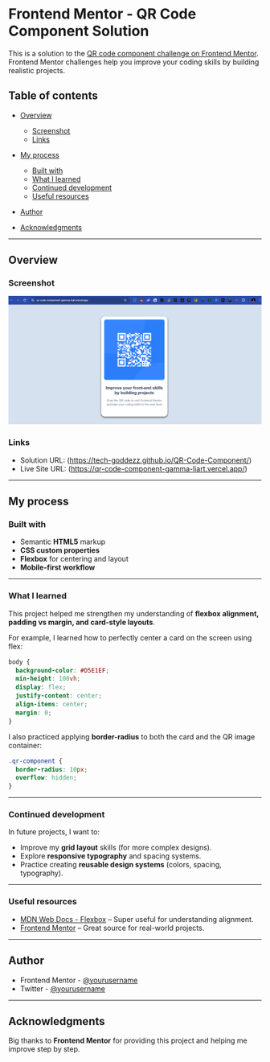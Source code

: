 
# Frontend Mentor - QR Code Component Solution

This is a solution to the [QR code component challenge on Frontend Mentor](https://www.frontendmentor.io/challenges/qr-code-component-iux_sIO_H).
Frontend Mentor challenges help you improve your coding skills by building realistic projects.

## Table of contents

* [Overview](#overview)

  * [Screenshot](#screenshot)
  * [Links](#links)
* [My process](#my-process)

  * [Built with](#built-with)
  * [What I learned](#what-i-learned)
  * [Continued development](#continued-development)
  * [Useful resources](#useful-resources)
* [Author](#author)
* [Acknowledgments](#acknowledgments)

---

## Overview

### Screenshot

![](./screenshot.png)


### Links

* Solution URL: (https://tech-goddezz.github.io/QR-Code-Component/)
* Live Site URL: (https://qr-code-component-gamma-liart.vercel.app/)

---

## My process

### Built with

* Semantic **HTML5** markup
* **CSS custom properties**
* **Flexbox** for centering and layout
* **Mobile-first workflow**

---

### What I learned

This project helped me strengthen my understanding of **flexbox alignment, padding vs margin, and card-style layouts**.

For example, I learned how to perfectly center a card on the screen using flex:

```css
body {
  background-color: #D5E1EF;
  min-height: 100vh;
  display: flex;
  justify-content: center;
  align-items: center;
  margin: 0;
}
```

I also practiced applying **border-radius** to both the card and the QR image container:

```css
.qr-component {
  border-radius: 10px;
  overflow: hidden;
}
```

---

### Continued development

In future projects, I want to:

* Improve my **grid layout** skills (for more complex designs).
* Explore **responsive typography** and spacing systems.
* Practice creating **reusable design systems** (colors, spacing, typography).

---

### Useful resources

* [MDN Web Docs - Flexbox](https://developer.mozilla.org/en-US/docs/Learn/CSS/CSS_layout/Flexbox) – Super useful for understanding alignment.
* [Frontend Mentor](https://www.frontendmentor.io) – Great source for real-world projects.

---

## Author

* Frontend Mentor - [@yourusername](https://www.frontendmentor.io/profile/yourusername)
* Twitter - [@yourusername](https://twitter.com/yourusername)

---

## Acknowledgments

Big thanks to **Frontend Mentor** for providing this project and helping me improve step by step.

